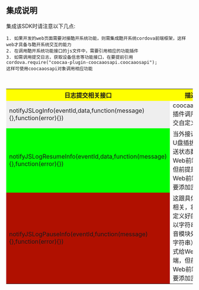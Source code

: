 ## 集成说明

集成该SDK时请注意以下几点:

```
1. 如果开发的web页面需要对接酷开系统功能，则需集成酷开系统cordova前端框架，这样web才具备与酷开系统交互的能力
2. 在调用酷开系统功能接口的js文件中，需要引用相应的功能插件
3. 如需调用提交日志，获取设备信息等功能接口，在要提前引用cordova.require("coocaa-plugin-coocaaosapi.coocaaosapi");
这样可使用coocaaosapi对象调用相应功能

```

<table>
  <tr>
    <th width=40%, bgcolor=yellow >日志提交相关接口</th>
    <th width=30%, bgcolor=yellow>描述</th>
    <th width=30%, bgcolor=yellow>参数</th>
  </tr>
  <tr>
    <td bgcolor=#eeeeee>notifyJSLogInfo(eventId,data,function(message){},function(error){})</td>
    <td>coocaaosapi插件调用，提交自定义事件</td>
    <td>coocaaosapi插件调用，提交自定义事件</td>
  </tr>
  <tr>
    <td bgcolor=#00FF00>notifyJSLogResumeInfo(eventId,data,function(message){},function(error){})</td>
    <td>当外接设备如U盘插拔时发送状态数据给Web前端，但前提是Web前端需要添加监听</td>
    <td>coocaaosapi插件调用，提交自定义事件</td>
   </tr>
  <tr>
    <td bgcolor=rgb(0,10,0)>notifyJSLogPauseInfo(eventId,function(message){},function(error){})</td>
    <td>这跟具体业务相关，将预先定义好的口令以字符串（语音模块处理成字符串）的形式给Web前端，但前提是Web前端需要添加监听</td>
    <td>coocaaosapi插件调用，提交自定义事件</td>
  </tr>
</table>

